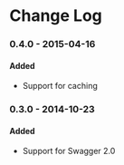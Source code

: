 # Change Log

### 0.4.0 - 2015-04-16

#### Added

- Support for caching

### 0.3.0 - 2014-10-23

#### Added

- Support for Swagger 2.0
